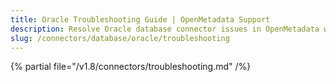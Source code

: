 ```yaml
---
title: Oracle Troubleshooting Guide | OpenMetadata Support
description: Resolve Oracle database connector issues in OpenMetadata with expert troubleshooting guides, common error fixes, and step-by-step solutions.
slug: /connectors/database/oracle/troubleshooting
---
```


{% partial file="/v1.8/connectors/troubleshooting.md" /%}
